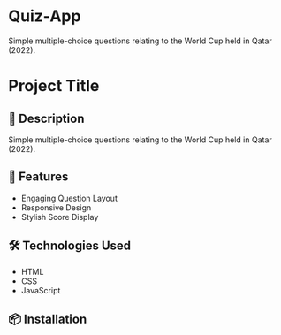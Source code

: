 # Quiz-App

Simple multiple-choice questions relating to the World Cup held in Qatar (2022).

# Project Title

## 📝 Description

Simple multiple-choice questions relating to the World Cup held in Qatar (2022).

## 🚀 Features

- Engaging Question Layout
- Responsive Design
- Stylish Score Display

## 🛠️ Technologies Used

- HTML
- CSS
- JavaScript

## 📦 Installation
